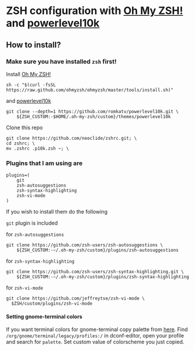# ZSH configuration with [Oh My ZSH!](https://ohmyz.sh/) and [powerlevel10k](https://github.com/romkatv/powerlevel10k)

## How to install?

### Make sure you have installed `zsh` first!

Install [Oh My ZSH!](https://ohmyz.sh/)

```
sh -c "$(curl -fsSL https://raw.github.com/ohmyzsh/ohmyzsh/master/tools/install.sh)"
```

and [powerlevel10k](https://github.com/romkatv/powerlevel10k)

```
git clone --depth=1 https://github.com/romkatv/powerlevel10k.git \
	${ZSH_CUSTOM:-$HOME/.oh-my-zsh/custom}/themes/powerlevel10k
```

Clone this repo

```
git clone https://github.com/neoclide/zshrc.git; \
cd zshrc; \
mv .zshrc .p10k.zsh ~; \
```

### Plugins that I am using are

```
plugins=(
	git
	zsh-autosuggestions
	zsh-syntax-highlighting
	zsh-vi-mode
)
```

If you wish to install them do the following

`git` plugin is included

for `zsh-autosuggestions`

```
git clone https://github.com/zsh-users/zsh-autosuggestions \
	${ZSH_CUSTOM:-~/.oh-my-zsh/custom}/plugins/zsh-autosuggestions
```

for `zsh-syntax-highlighting`

```
git clone https://github.com/zsh-users/zsh-syntax-highlighting.git \
	${ZSH_CUSTOM:-~/.oh-my-zsh/custom}/plugins/zsh-syntax-highlighting
```

for `zsh-vi-mode`

```
git clone https://github.com/jeffreytse/zsh-vi-mode \
  $ZSH/custom/plugins/zsh-vi-mode
```

#### Setting gnome-terminal colors

If you want terminal colors for gnome-terminal copy palette from
[here](./gnome-terminal-colorscheme). Find `/org/gnome/terminal/legacy/profiles:/`
in dconf-editor, open your profile and search for `palette`. Set custom value of
colorscheme you just copied.

